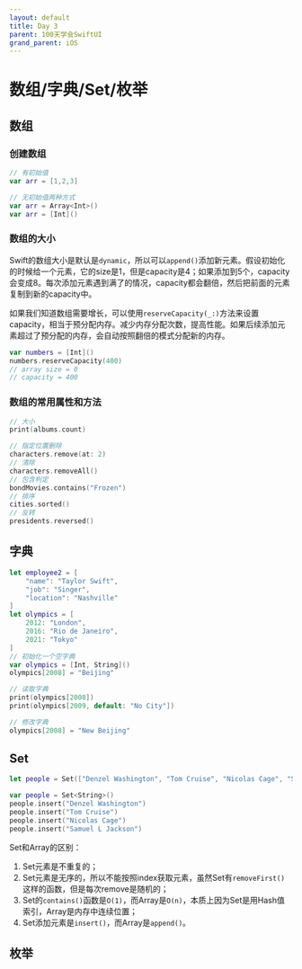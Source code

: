 ```yaml
---
layout: default
title: Day 3
parent: 100天学会SwiftUI
grand_parent: iOS
---
```


# 数组/字典/Set/枚举
## 数组
### 创建数组
```swift
// 有初始值
var arr = [1,2,3]

// 无初始值两种方式
var arr = Array<Int>()
var arr = [Int]()
```

### 数组的大小
Swift的数组大小是默认是`dynamic`，所以可以`append()`添加新元素。假设初始化的时候给一个元素，它的size是1，但是capacity是4；如果添加到5个，capacity会变成8。每次添加元素遇到满了的情况，capacity都会翻倍，然后把前面的元素复制到新的capacity中。

如果我们知道数组需要增长，可以使用`reserveCapacity(_:)`方法来设置capacity，相当于预分配内存。减少内存分配次数，提高性能。如果后续添加元素超过了预分配的内存，会自动按照翻倍的模式分配新的内存。
```swift
var numbers = [Int]()
numbers.reserveCapacity(400) 
// array size = 0
// capacity = 400
```

### 数组的常用属性和方法
```swift
// 大小
print(albums.count)

// 指定位置删除
characters.remove(at: 2)
// 清除
characters.removeAll()
// 包含判定
bondMovies.contains("Frozen")
// 排序
cities.sorted()
// 反转
presidents.reversed()
```

## 字典

```swift
let employee2 = [
    "name": "Taylor Swift",
    "job": "Singer", 
    "location": "Nashville"
]
let olympics = [
    2012: "London",
    2016: "Rio de Janeiro",
    2021: "Tokyo"
]
// 初始化一个空字典
var olympics = [Int, String]()
olympics[2008] = "Beijing"

// 读取字典
print(olympics[2008])
print(olympics[2009, default: "No City"])

// 修改字典
olympics[2008] = "New Beijing"
```

## Set

```swift
let people = Set(["Denzel Washington", "Tom Cruise", "Nicolas Cage", "Samuel L Jackson"])

var people = Set<String>()
people.insert("Denzel Washington")
people.insert("Tom Cruise")
people.insert("Nicolas Cage")
people.insert("Samuel L Jackson")
```

Set和Array的区别：
1. Set元素是不重复的；
2. Set元素是无序的，所以不能按照index获取元素，虽然Set有`removeFirst()`这样的函数，但是每次remove是随机的；
3. Set的`contains()`函数是`O(1)`，而Array是`O(n)`，本质上因为Set是用Hash值索引，Array是内存中连续位置；
4. Set添加元素是`insert()`，而Array是`append()`。

## 枚举

